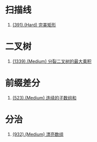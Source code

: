 # 扫描线

1. [(391).(Hard) 完美矩形][391]

# 二叉树

1. [(1339).(Medium) 分裂二叉树的最大乘积][1339]

# 前缀差分

1. [(523).(Medium) 连续的子数组和][523]

# 分治

1. [(932).(Medium) 漂亮数组][932]


[391]: ../scanline/E391_Hard_PerfectRectangle.java
[1339]: ../binarytree/E1339_Medium_MaximumProductOfSplittedBinaryTree.java
[523]: ../prefixdiff/E523_Medium_ContinuousSubarraySum.java
[932]: ../partition/E932_Medium_BeautifulArray.java